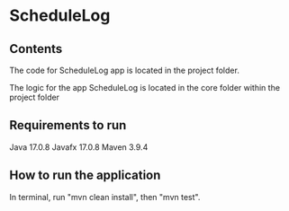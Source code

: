 # ScheduleLog

## Contents
The code for ScheduleLog app is located in the project folder.

The logic for the app ScheduleLog is located in the core folder within the project folder

## Requirements to run
Java 17.0.8
Javafx 17.0.8
Maven 3.9.4

## How to run the application
In terminal, run "mvn clean install", then "mvn test".





